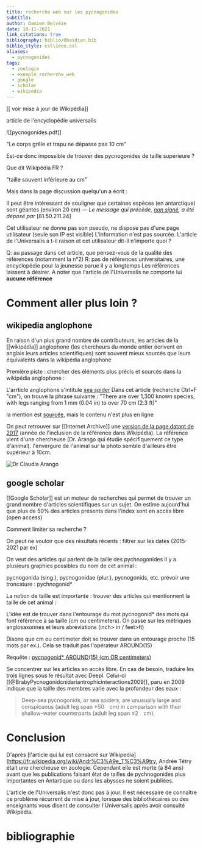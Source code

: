 ```yaml
---
title: recherche web sur les pycnogonides
subtitle: 
author: Damien Belvèze
date: 18-11-2021
link_citations: true
bibliography: biblio/Obsidian.bib
biblio_style: csl\ieee.csl
aliases:
  - pycnogonides
tags:
  - zoologie
  - exemple_recherche_web
  - google
  - scholar
  - wikipedia
---
```


[[ voir mise à jour de Wikipédia]]

article de l'encyclopédie universalis

![[pycnogonides.pdf]]

"Le corps grêle et trapu ne dépasse pas 10 cm"

Est-ce donc impossible de trouver des pycnogonides de taille supérieure ? 

Que dit Wikipédia FR ? 

"taille souvent inférieure au cm"

Mais dans la page discussion quelqu'un a écrit : 

Il peut être intéressant de souligner que certaines espèces (en antarctique) sont géantes (environ 20 cm) — _Le message qui précède, [non signé](https://fr.wikipedia.org/wiki/Aide:Signature "Aide:Signature"), a été déposé par_ [81.50.211.24]

Cet utilisateur ne donne pas son pseudo, ne dispose pas d'une page utilisateur (seule son IP est visible)
L'information n'est pas sourcée. 
L'article de l'Universalis a t-il raison et cet utilisateur dit-il n'importe quoi ? 

Q: au passage dans cet article, que pensez-vous de la qualité des références (notamment la n°2)
R: pas de références universitaires, une encyclopédie pour la jeunesse parue il y a longtemps
Les références laissent à désirer. 
A noter que l'article de l'Universalis ne comporte lui **aucune référence**

# Comment aller plus loin ? 

## wikipedia anglophone

En raison d'un plus grand nombre de contributeurs, les articles de la [[wikipédia]] anglophone (les chercheurs du monde entier écrivent en anglais leurs articles scientifiques) sont souvent mieux sourcés que leurs équivalents dans la wikipédia anglophone

Première piste : chercher des éléments plus précis et sourcés dans la wikipédia anglophone : 

L'arrticle anglophone s'intitule [sea spider](https://en.wikipedia.org/wiki/Sea_spider)
Dans cet article (recherche Ctrl+F "cm"), on trouve la phrase suivante : 
"There are over 1,300 known species, with legs ranging from 1 mm (0.04 in) to over 70 cm (2.3 ft)"

la mention est [sourcée](https://www.antarctica.gov.au/science/cool-science/2010/sea-spiders-provide-insights-into-antarctic-evolution/), mais le contenu n'est plus en ligne

On peut retrouver sur [[Internet Archive]] une [version de la page datant de 2017](http://www.antarctica.gov.au/science/cool-science/2010/sea-spiders-provide-insights-into-antarctic-evolution) (année de l'inclusion de la référence dans Wikipédia). La référence vient d'une chercheuse (Dr. Arango qui étudie spécifiquement ce type d'animal). l'envergure de l'animal sur la photo semble d'ailleurs être supérieur à 10cm.

![Dr Claudia Arango](arango.jpg)

## google scholar

[[Google Scholar]] est un moteur de recherches qui permet de trouver un grand nombre d'articles scientifiques sur un sujet. On estime aujourd'hui que plus de 50% des articles présents dans l'index sont en accès libre (open access)

Comment limiter sa recherche ? 

On peut ne vouloir que des résultats récents : filtrer sur les dates (2015-2021 par ex)

On veut des articles qui parlent de la taille des pychnogonides
Il y a plusieurs graphies possibles du nom de cet animal : 

pycnogonida (sing.), pycnogonidae (plur.), pycnogonids, etc. 
prévoir une troncature : pychnogonid*

La notion de taille est importante : 
trouver des articles qui mentionnent la taille de cet animal : 

L'idée est de trouver dans l'entourage du mot pycnogonid* des mots qui font référence à sa taille (cm ou centimeters). On passe sur les métriques anglosaxonnes et leurs abréviations (inch> in / feet>ft)

Disons que cm ou centimeter doit se trouver dans un entourage proche (15 mots par ex.). Cela se traduit pas l'opérateur AROUND(15)

Requête : [pycnogonid* AROUND(15) (cm OR centimeters)](https://scholar.google.fr/scholar?as_sdt=0%2C5&btnG=&hl=fr&inst=17849131778672153748&q=pycnogonid%2A%20AROUND%2815%29%20%28cm%20OR%20centimeters%29)

Se concentrer sur les articles en accès libre.
En cas de besoin, traduire les trois lignes sous le résultat avec Deepl.
Celui-ci [[@BrabyPycnogonidcnidariantrophicinteractions2009]], paru en 2009 indique que la taille des membres varie avec la profondeur des eaux : 

>Deep-sea pycnogonids, or sea spiders, are unusually large and conspicuous (adult leg span ≥50 cm) in comparison with their shallow-water counterparts (adult leg span ≤2 cm).


# Conclusion

D'après [l'article qui lui est consacré sur Wikipedia](https://fr.wikipedia.org/wiki/Andr%C3%A9e_T%C3%A9try, Andrée Tétry était une chercheuse en zoologie. Cependant elle est morte (à 84 ans) avant que les publications faisant état de tailles de pychnogonides plus importantes en Antartique ou dans les abysses ne soient publiées. 

L'article de l'Universalis n'est donc pas à jour. Il est nécessaire de connaître ce problème récurrent de mise à jour, lorsque des bibliothécaires ou des enseignants vous disent de consulter l'Universalis après avoir consulté Wikipédia. 



# bibliographie


